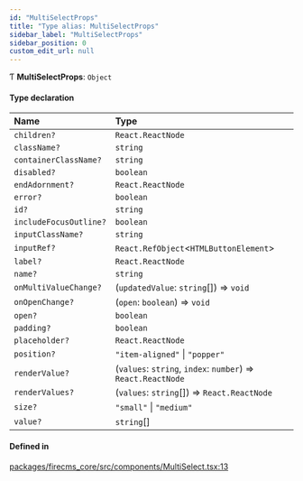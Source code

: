 ```yaml
---
id: "MultiSelectProps"
title: "Type alias: MultiSelectProps"
sidebar_label: "MultiSelectProps"
sidebar_position: 0
custom_edit_url: null
---
```


Ƭ **MultiSelectProps**: `Object`

#### Type declaration

| Name | Type |
| :------ | :------ |
| `children?` | `React.ReactNode` |
| `className?` | `string` |
| `containerClassName?` | `string` |
| `disabled?` | `boolean` |
| `endAdornment?` | `React.ReactNode` |
| `error?` | `boolean` |
| `id?` | `string` |
| `includeFocusOutline?` | `boolean` |
| `inputClassName?` | `string` |
| `inputRef?` | `React.RefObject`\<`HTMLButtonElement`\> |
| `label?` | `React.ReactNode` |
| `name?` | `string` |
| `onMultiValueChange?` | (`updatedValue`: `string`[]) => `void` |
| `onOpenChange?` | (`open`: `boolean`) => `void` |
| `open?` | `boolean` |
| `padding?` | `boolean` |
| `placeholder?` | `React.ReactNode` |
| `position?` | ``"item-aligned"`` \| ``"popper"`` |
| `renderValue?` | (`values`: `string`, `index`: `number`) => `React.ReactNode` |
| `renderValues?` | (`values`: `string`[]) => `React.ReactNode` |
| `size?` | ``"small"`` \| ``"medium"`` |
| `value?` | `string`[] |

#### Defined in

[packages/firecms_core/src/components/MultiSelect.tsx:13](https://github.com/FireCMSco/firecms/blob/d45f3739/packages/firecms_core/src/components/MultiSelect.tsx#L13)
